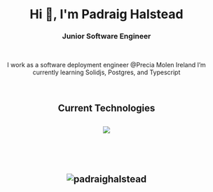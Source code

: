 <!-- Header -->
<div id="header" align="center" style="border-radius: 50">
<!--  <img src="https://www.icegif.com/wp-content/uploads/icegif-6438.gif" width=125 height=125 style="border-radius: 50%"/> -->
  <h1 align="center">Hi 👋, I'm Padraig Halstead</h1>
  <h3 align="center">Junior Software Engineer</h3>  
</div>

<br>
<p align="center">
I work as a software deployment engineer @Precia Molen Ireland
I’m currently learning Solidjs, Postgres, and Typescript
</p>
<br>

<!---
PadraigHalstead/PadraigHalstead is a ✨ special ✨ repository because its `README.md` (this file) appears on your GitHub profile.
You can click the Preview link to take a look at your changes.
--->

<!---
<p align="center">
<img alig src="https://github-profile-trophy.vercel.app/?username=padraighalstead&margin-w=8&column=4&title=MultipleLang,Organizations,Repositories,Commits,Followers,PullRequest,Stars,Issues&theme=darkhub&no-frame=true" alt="github trophies" />
</p>
<br><br>
--->

<!---
<p align="center">
 <img src="https://github-readme-stats.vercel.app/api/top-langs/?username=padraighalstead&layout=compact&theme=vision-friendly-dark" alt="GitHub Streak" />
</p>
<br><br>
--->
<h2 align="center">Current Technologies<h2>
<p align="center">
   <img src="https://skillicons.dev/icons?i=js,ts,react,solidjs,aws,tailwind,postgres,linux,go,docker,py,github,vercel,neovim&perline=7" />
</p>
<br><br>

<p align="center"> <img src="https://komarev.com/ghpvc/?username=padraighalstead&label=Profile%20views&color=red&style=plastic" alt="padraighalstead" /> </p>

<!---
<p align="center">
 <img src="https://github-readme-streak-stats.herokuapp.com?user=padraighalstead&theme=github-dark-dimmed&hide_border=true" alt="GitHub Streak" />
</p>
--->
